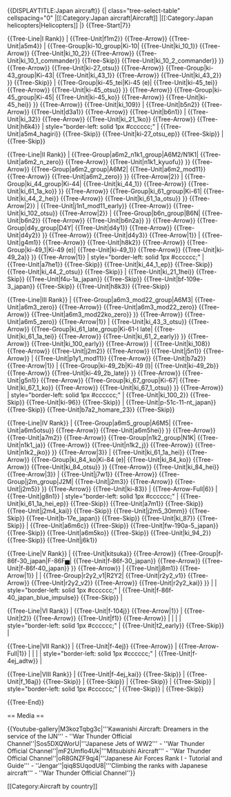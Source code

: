 {{DISPLAYTITLE:Japan aircraft}}
{| class="tree-select-table" cellspacing="0"
|[[:Category:Japan aircraft|Aircraft]]
|[[:Category:Japan helicopters|Helicopters]]
|}
{{Tree-Start|7}}

{{Tree-Line|I Rank}}
|
{{Tree-Unit|f1m2}}
{{Tree-Arrow}}
{{Tree-Unit|a5m4}}
|
{{Tree-Group|ki-10_group|Ki-10|
  {{Tree-Unit|ki_10_1}}
{{Tree-Arrow}}
{{Tree-Unit|ki_10_2}}
{{Tree-Arrow}}
{{Tree-Unit|ki_10_1_commander}}
{{Tree-Skip}}
{{Tree-Unit|ki_10_2_commander}}
}}
{{Tree-Arrow}}
{{Tree-Unit|ki-27_otsu}}
{{Tree-Arrow}}
{{Tree-Group|ki-43_group|Ki-43|
  {{Tree-Unit|ki_43_1}}
{{Tree-Arrow}}
{{Tree-Unit|ki_43_2}}
}}
{{Tree-Skip}}
|
{{Tree-Group|ki-45_tei|Ki-45 (e)|
  {{Tree-Unit|ki-45_tei}}
{{Tree-Arrow}}
{{Tree-Unit|ki-45_otsu}}
}}
{{Tree-Arrow}}
{{Tree-Group|ki-45_group|Ki-45|
  {{Tree-Unit|ki-45_ko}}
{{Tree-Arrow}}
{{Tree-Unit|ki-45_hei}}
}}
{{Tree-Arrow}}
{{Tree-Unit|ki_109}}
|
{{Tree-Unit|b5n2}}
{{Tree-Arrow}}
{{Tree-Unit|d3a1}}
{{Tree-Arrow}}
{{Tree-Unit|b6n1}}
|
{{Tree-Unit|ki_32}}
{{Tree-Arrow}}
{{Tree-Unit|ki_21_1ko}}
{{Tree-Arrow}}
{{Tree-Unit|h6k4}}
| style="border-left: solid 1px #cccccc;" |
{{Tree-Unit|a5m4_hagiri}}
{{Tree-Skip}}
{{Tree-Unit|ki-27_otsu_ep}}
{{Tree-Skip}}
|
{{Tree-Skip}}

{{Tree-Line|II Rank}}
|
{{Tree-Group|a6m2_n1k1_group|A6M2/N1K1|
  {{Tree-Unit|a6m2_n_zero}}
{{Tree-Arrow}}
{{Tree-Unit|n1k1_kyuofu}}
}}
{{Tree-Arrow}}
{{Tree-Group|a6m2_group|A6M2|
  {{Tree-Unit|a6m2_mod11}}
{{Tree-Arrow}}
{{Tree-Unit|a6m2_zero}}
}}
{{Tree-Arrow|2}}
|
{{Tree-Group|ki_44_group|Ki-44|
  {{Tree-Unit|ki_44_1}}
{{Tree-Arrow}}
{{Tree-Unit|ki_61_1a_ko}}
}}
{{Tree-Arrow}}
{{Tree-Group|ki_61_group|Ki-61|
  {{Tree-Unit|ki_44_2_hei}}
{{Tree-Arrow}}
{{Tree-Unit|ki_61_1a_otsu}}
}}
{{Tree-Arrow|2}}
|
{{Tree-Unit|j1n1_mod11_early}}
{{Tree-Arrow}}
{{Tree-Unit|ki_102_otsu}}
{{Tree-Arrow|2}}
|
{{Tree-Group|b6n_group|B6N|
  {{Tree-Unit|b6n2}}
{{Tree-Arrow}}
{{Tree-Unit|b6n2a}}
}}
{{Tree-Arrow}}
{{Tree-Group|d4y_group|D4Y|
  {{Tree-Unit|d4y1}}
{{Tree-Arrow}}
{{Tree-Unit|d4y2}}
}}
{{Tree-Arrow}}
{{Tree-Unit|d4y3}}
{{Tree-Arrow|1}}
|
{{Tree-Unit|g4m1}}
{{Tree-Arrow}}
{{Tree-Unit|h8k2}}
{{Tree-Arrow}}
{{Tree-Group|ki-49_1|Ki-49 (e)|
  {{Tree-Unit|ki-49_1}}
{{Tree-Arrow}}
{{Tree-Unit|ki-49_2a}}
}}
{{Tree-Arrow|1}}
| style="border-left: solid 1px #cccccc;" |
{{Tree-Unit|a7he1}}
{{Tree-Skip}}
{{Tree-Unit|ki_44_1_ep}}
{{Tree-Skip}}
{{Tree-Unit|ki_44_2_otsu}}
{{Tree-Skip}}
|
{{Tree-Unit|ki_21_1hei}}
{{Tree-Skip}}
{{Tree-Unit|f4u-1a_japan}}
{{Tree-Skip}}
{{Tree-Unit|bf-109e-3_japan}}
{{Tree-Skip}}
{{Tree-Unit|h8k3}}
{{Tree-Skip}}

{{Tree-Line|III Rank}}
|
{{Tree-Group|a6m3_mod22_group|A6M3|
  {{Tree-Unit|a6m3_zero}}
{{Tree-Arrow}}
{{Tree-Unit|a6m3_mod22_zero}}
{{Tree-Arrow}}
{{Tree-Unit|a6m3_mod22ko_zero}}
}}
{{Tree-Arrow}}
{{Tree-Unit|a6m5_zero}}
{{Tree-Arrow|1}}
|
{{Tree-Unit|ki_43_3_otsu}}
{{Tree-Arrow}}
{{Tree-Group|ki_61_late_group|Ki-61-I late|
  {{Tree-Unit|ki_61_1a_tei}}
{{Tree-Arrow}}
{{Tree-Unit|ki_61_2_early}}
}}
{{Tree-Arrow}}
{{Tree-Unit|ki_100_early}}
{{Tree-Arrow}}
|
{{Tree-Unit|ki_108}}
{{Tree-Arrow}}
{{Tree-Unit|j2m2}}
{{Tree-Arrow}}
{{Tree-Unit|j5n1}}
{{Tree-Arrow}}
|
{{Tree-Unit|p1y1_mod11}}
{{Tree-Arrow}}
{{Tree-Unit|b7a2}}
{{Tree-Arrow|1}}
|
{{Tree-Group|ki-49_2b|Ki-49 (l)|
  {{Tree-Unit|ki-49_2b}}
{{Tree-Arrow}}
{{Tree-Unit|ki-49_2b_late}}
}}
{{Tree-Arrow}}
{{Tree-Unit|g5n1}}
{{Tree-Arrow}}
{{Tree-Group|ki_67_group|Ki-67|
  {{Tree-Unit|ki_67_1_ko}}
{{Tree-Arrow}}
{{Tree-Unit|ki_67_1_otsu}}
}}
{{Tree-Arrow}}
| style="border-left: solid 1px #cccccc;" |
{{Tree-Unit|ki_100_2}}
{{Tree-Skip}}
{{Tree-Unit|ki-96}}
{{Tree-Skip}}
|
{{Tree-Unit|p-51c-11-nt_japan}}
{{Tree-Skip}}
{{Tree-Unit|b7a2_homare_23}}
{{Tree-Skip}}

{{Tree-Line|IV Rank}}
|
{{Tree-Group|a6m5_group|A6M5|
  {{Tree-Unit|a6m5otsu}}
{{Tree-Arrow}}
{{Tree-Unit|a6m5hei}}
}}
{{Tree-Arrow}}
{{Tree-Unit|a7m2}}
{{Tree-Arrow}}
{{Tree-Group|n1k2_group|N1K|
  {{Tree-Unit|n1k1_ja}}
{{Tree-Arrow}}
{{Tree-Unit|n1k2_j}}
{{Tree-Arrow}}
{{Tree-Unit|n1k2_jko}}
}}
{{Tree-Arrow|3}}
|
{{Tree-Unit|ki_61_1a_hei}}
{{Tree-Arrow}}
{{Tree-Group|ki_84_ko|Ki-84 (e)|
  {{Tree-Unit|ki_84_ko}}
{{Tree-Arrow}}
{{Tree-Unit|ki_84_otsu}}
}}
{{Tree-Arrow}}
{{Tree-Unit|ki_84_hei}}
{{Tree-Arrow|3}}
|
{{Tree-Unit|j7w1}}
{{Tree-Arrow}}
{{Tree-Group|j2m_group|J2M|
  {{Tree-Unit|j2m3}}
{{Tree-Arrow}}
{{Tree-Unit|j2m5}}
}}
{{Tree-Arrow}}
{{Tree-Unit|ki-83}}
|
{{Tree-Arrow-Full|6}}
|
{{Tree-Unit|g8n1}}
| style="border-left: solid 1px #cccccc;" |
{{Tree-Unit|ki_61_1a_hei_ep}}
{{Tree-Skip}}
{{Tree-Unit|a7m1}}
{{Tree-Skip}}
{{Tree-Unit|j2m4_kai}}
{{Tree-Skip}}
{{Tree-Unit|j2m5_30mm}}
{{Tree-Skip}}
{{Tree-Unit|b-17e_japan}}
{{Tree-Skip}}
{{Tree-Unit|ki_87}}
{{Tree-Skip}}
|
{{Tree-Unit|a6m6c}}
{{Tree-Skip}}
{{Tree-Unit|fw-190a-5_japan}}
{{Tree-Skip}}
{{Tree-Unit|a6m5ko}}
{{Tree-Skip}}
{{Tree-Unit|ki_94_2}}
{{Tree-Skip}}
{{Tree-Unit|j6k1}}

{{Tree-Line|V Rank}}
|
{{Tree-Unit|kitsuka}}
{{Tree-Arrow}}
{{Tree-Group|f-86f-30_japan|F-86F▅|
  {{Tree-Unit|f-86f-30_japan}}
{{Tree-Arrow}}
{{Tree-Unit|f-86f-40_japan}}
}}
{{Tree-Arrow}}
|
{{Tree-Unit|j8m1}}
{{Tree-Arrow|1}}
|
|
{{Tree-Group|r2y2_v1|R2Y2|
  {{Tree-Unit|r2y2_v1}}
{{Tree-Arrow}}
{{Tree-Unit|r2y2_v2}}
{{Tree-Arrow}}
{{Tree-Unit|r2y2_kai}}
}}
|
| style="border-left: solid 1px #cccccc;" |
{{Tree-Unit|f-86f-40_japan_blue_impulse}}
{{Tree-Skip}}
|

{{Tree-Line|VI Rank}}
|
{{Tree-Unit|f-104j}}
{{Tree-Arrow|1}}
|
{{Tree-Unit|t2}}
{{Tree-Arrow}}
{{Tree-Unit|f1}}
{{Tree-Arrow}}
|
|
|
| style="border-left: solid 1px #cccccc;" |
{{Tree-Unit|t2_early}}
{{Tree-Skip}}
|

{{Tree-Line|VII Rank}}
|
{{Tree-Unit|f-4ej}}
{{Tree-Arrow}}
|
{{Tree-Arrow-Full|1}}
|
|
|
| style="border-left: solid 1px #cccccc;" |
{{Tree-Unit|f-4ej_adtw}}
|

{{Tree-Line|VIII Rank}}
|
{{Tree-Unit|f-4ej_kai}}
{{Tree-Skip}}
|
{{Tree-Unit|f_16aj}}
{{Tree-Skip}}
|
{{Tree-Skip}}
|
{{Tree-Skip}}
|
{{Tree-Skip}}
| style="border-left: solid 1px #cccccc;" |
{{Tree-Skip}}
|
{{Tree-Skip}}

{{Tree-End}}

== Media ==

<!-- ''Excellent additions to the article would be video guides, screenshots from the game, and photos.'' -->

{{Youtube-gallery|M3kozTqbg3c|'''Kawanishi Aircraft: Dreamers in the service of the IJN''' - ''War Thunder Official Channel''|Sos5DXQWorU|'''Japanese Jets of WW2''' - ''War Thunder Official Channel''|mF2Umflo4Uk|'''Mitsubishi Aircraft''' - ''War Thunder Official Channel''|oR8GNZF9qj4|'''Japanese Air Forces Rank I - Tutorial and Guide''' - ''Jengar''|qiq8SUqodU8|'''Climbing the ranks with Japanese aircraft''' - ''War Thunder Official Channel''}}

[[Category:Aircraft by country]]
